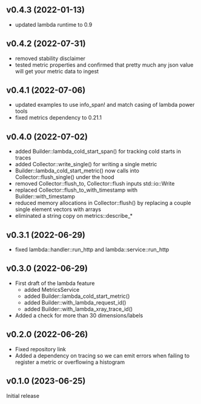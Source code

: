 ## v0.4.3 (2022-01-13)
* updated lambda runtime to 0.9

## v0.4.2 (2022-07-31)
* removed stability disclaimer
* tested metric properties and confirmed that pretty much any json value will get your metric data to ingest

## v0.4.1 (2022-07-06)
* updated examples to use info_span! and match casing of lambda power tools
* fixed metrics dependency to 0.21.1

## v0.4.0 (2022-07-02)

* added Builder::lambda_cold_start_span() for tracking cold starts in traces
* added Collector::write_single() for writing a single metric
* Builder::lambda_cold_start_metric() now calls into Collector::flush_single() under the hood
* removed Collector::flush_to, Collector::flush inputs std::io::Write 
* replaced Collector::flush_to_with_timestamp with Builder::with_timestamp
* reduced memory allocations in Collector::flush() by replacing a couple single element vectors with arrays
* eliminated a string copy on metrics::describe_*

## v0.3.1 (2022-06-29)

* fixed lambda::handler::run_http and lambda::service::run_http

## v0.3.0 (2022-06-29)

* First draft of the lambda feature
    * added MetricsService
    * added Builder::lambda_cold_start_metric()
    * added Builder::with_lambda_request_id()
    * added Builder::with_lambda_xray_trace_id()
* Added a check for more than 30 dimensions/labels

## v0.2.0 (2022-06-26)

* Fixed repository link
* Added a dependency on tracing so we can emit errors when failing to register a metric or overflowing a histogram

## v0.1.0 (2023-06-25)

Initial release